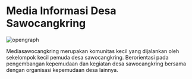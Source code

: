 # Media Informasi Desa Sawocangkring
![opengraph](https://github.com/sawocangkring/.github/assets/14950309/88fb8e59-f7aa-4ae8-9e99-4fbbd3a727e9)

Mediasawocangkring merupakan komunitas kecil yang dijalankan oleh sekelompok kecil pemuda desa sawocangkring. Berorientasi pada pengembangan kepemudaan dan kegiatan desa sawocangkring bersama dengan organisasi kepemudaan desa lainnya. 
